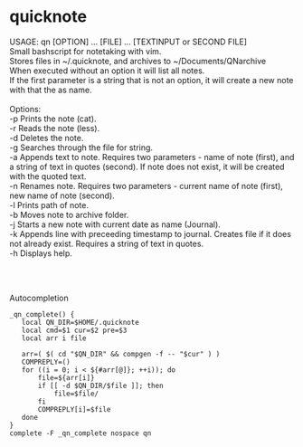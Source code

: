 # quicknote

USAGE: qn [OPTION] ... [FILE] ... [TEXTINPUT or SECOND FILE]
  <br/>Small bashscript for notetaking with vim.
 <br/> Stores files in ~/.quicknote, and archives to ~/Documents/QNarchive
 <br/> When executed without an option it will list all notes.
  <br/>If the first parameter is a string that is not an option, it will create a new note with that the as name.
  <br/>
   <br/>
 Options:
  <br/>
 -p Prints the note (cat).
 <br/>
 -r Reads the note (less).
  <br/>
 -d Deletes the note.
  <br/>
 -g Searches through the file for string.
  <br/>
 -a Appends text to note. Requires two parameters - name of note (first), and a string of text in quotes (second). If note does not exist, it will be created with the quoted text.
  <br/>
 -n Renames note. Requires two parameters - current name of note (first), new name of note (second).
  <br/>
 -l Prints path of note. 
  <br/>
 -b Moves note to archive folder. 
 <br/>
 -j Starts a new note with current date as name (Journal). 
  <br/>
 -k Appends line with preceeding timestamp to journal. Creates file if it does not already exist. Requires a string of text in quotes.
 <br/>
 -h Displays help.
 
 <br/>
 <br/>
 
 Autocompletion
 
 
 ```
 _qn_complete() {
    local QN_DIR=$HOME/.quicknote
    local cmd=$1 cur=$2 pre=$3
    local arr i file

    arr=( $( cd "$QN_DIR" && compgen -f -- "$cur" ) )
    COMPREPLY=()
    for ((i = 0; i < ${#arr[@]}; ++i)); do
        file=${arr[i]}
        if [[ -d $QN_DIR/$file ]]; then
            file=$file/
        fi
        COMPREPLY[i]=$file
    done
}
complete -F _qn_complete nospace qn 
```
